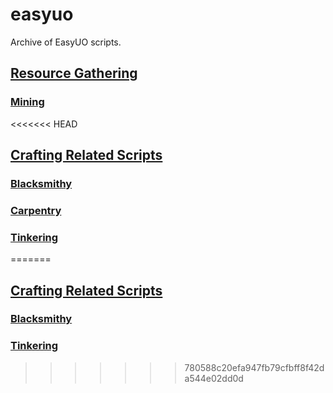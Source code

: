 # easyuo
Archive of EasyUO scripts.

## [Resource Gathering](https://github.com/davidadas/easyuo/tree/main/Resource%20Gathering)
### [Mining](https://github.com/davidadas/easyuo/tree/main/Resource%20Gathering/Mining)

<<<<<<< HEAD
## [Crafting Related Scripts](https://github.com/davidadas/easyuo/tree/main/Crafting%20Related%20Scripts/)
### [Blacksmithy](https://github.com/davidadas/easyuo/tree/main/Crafting%20Related%20Scripts/Blacksmithy)
### [Carpentry](https://github.com/davidadas/easyuo/tree/main/Crafting%20Related%20Scripts/Carpentry)
### [Tinkering](https://github.com/davidadas/easyuo/tree/main/Crafting%20Related%20Scripts/Tinkering)
=======
## [Crafting Related Scripts](https://github.com/davidadas/easyuo/tree/main/Craft%20Related%20Scripts)
### [Blacksmithy](https://github.com/davidadas/easyuo/tree/main/Craft%20Related%20Scripts/Blacksmithy)
### [Tinkering](https://github.com/davidadas/easyuo/tree/main/Craft%20Related%20Scripts/Tinkering)

>>>>>>> 780588c20efa947fb79cfbff8f42da544e02dd0d
